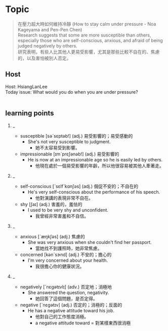 # Topic

> 在壓力超大時如何維持冷靜 (How to stay calm under pressure - Noa Kageyama and Pen-Pen Chen) <br>
> Research suggests that some are more susceptible than others, especially those who are self-conscious, anxious, and afraid of being judged negatively by others. <br>
> 研究表明，有些人比其他人更易受影響，尤其是那些比較不自在的、焦慮的，以及害怕被別人否定。 <br>

## Host
Host: HsiangLanLee
<br>Today issue: What would you do when you are under pressure?
<br><br>
## learning points
1. _
	* susceptible  [səˋsɛptəb!]  (adj.)  易受影響的；易受感動的
		- She's not very susceptible to judgment.
			+ 她不太容易受到影響。
	* impressionable  [ɪmˋprɛʃənəb!]  (adj.)  易受影響的
		- He is now at an impressionable age so he is easily led by others.
			+ 他現在處於一個易受影響的年齡，所以他很容易被其他人牽著走。

2. _
	* self-conscious  [ˋsɛlfˋkɑnʃəs]  (adj.)  侷促不安的；不自在的
		- He's very self-conscious about the performance of his speech.
			+ 他對演講的表現非常不自在。
	* shy  [ʃaɪ]  (adj.)  害羞的，羞怯的
		- I used to be very shy and unconfident.
			+ 我曾經非常害羞和不自信。

3. _
	* anxious  [ˋæŋkʃəs]  (adj.)  焦慮的
		- She was very anxious when she couldn't find her passport.
			+ 當她找不到護照時，她非常焦慮。
	* concerned  [kənˋsɝnd]  (adj.)  不安的；擔心的
		- I'm very concerned about your health.
			+ 我很擔心你的健康狀況。

4. _
	* negatively  [ˋnɛgətɪvlɪ]  (adv.)  否定地；消極地
		- She answered the question, negativity.
			+ 她回答了這個問題，是否定得。
	* negative  [ˋnɛgətɪv]  (adj.)  否定的；消極的；反面的
		- He has a negative attitude toward his job.
			+ 他對自己的工作態度消極。
			+ a negative attitude toward = 對某樣東西很消極




